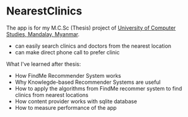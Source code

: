 # NearestClinics
 
 The app is for my M.C.Sc (Thesis) project of [University of Computer Studies, Mandalay, Myanmar](http://www.ucsm.edu.mm/).
 
- can easily search clinics and doctors from the nearest location
- can make direct phone call to prefer clinic

What I've learned after thesis:
- How FindMe Recommender System works
- Why Knowlegde-based Recommender Systems are useful
- How to apply the algorithms from FindMe recommer system to find clinics from nearest locations
- How content provider works with sqlite database
- How to measure performance of the app

